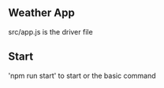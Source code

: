 ## Weather App
src/app.js is the driver file

## Start
'npm run start' to start or the basic command

